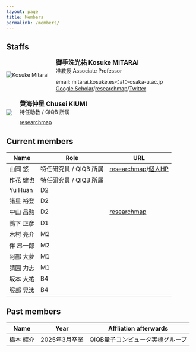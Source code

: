 ```yaml
---
layout: page
title: Members
permalink: /members/
---
```


<style>
.member-container {
  display: flex;
  align-items: center;
  margin-bottom: 20px; /* Adjust margin as needed */
}

.member-portrait img {
  max-width: 120px;
  margin-right: 20px; /* Add spacing between portrait and info */
}

.member-info {
  display: flex;
  flex-direction: column;
  flex-grow: 1;
  align-items: flex-start; /* Align items at the top */
}
.member-name {
  font-weight: bold;
  font-size: 1.2em;
  margin: 0; /* Reset margin to remove extra space */
}

.member-position {
  margin: 0 0 10px; /* Add some spacing below the position */
}

.member-link {
  margin: 0; /* Reset margin for the link */
}
</style>

## Staffs

<div class="member-container">
  <div class="member-portrait">
    <img src="{{ site.baseurl }}/assets/images/KosukeMitarai.jpg" alt="Kosuke Mitarai" class="member-portrait">
  </div>
  <div class="member-info">
    <div class="member-name">御手洗光祐 Kosuke MITARAI</div>
    <div class="member-position">准教授 Associate Professor</div>
    <div class="member-link">email: mitarai.kosuke.es＜at＞osaka-u.ac.jp</div>
    <div class="member-link"><a href="https://scholar.google.com/citations?user=TfsGcnMAAAAJ">Google Scholar</a>/<a href="https://researchmap.jp/kosuke-mitarai">researchmap</a>/<a href="https://twitter.com/kosuke_mitarai">Twitter</a></div>
  </div>
</div>

<div class="member-container">
  <div class="member-portrait">
    <!-- Replace the image source with the actual path to the new member's portrait -->
    <img src="{{ site.baseurl }}/assets/images/ChuseiKiumi.jpg" class="member-portrait">
  </div>
  <div class="member-info">
    <div class="member-name">黄海仲星 Chusei KIUMI</div>
    <div class="member-position">特任助教 / QIQB 所属</div>
    <!-- Optionally, add links to Google Scholar, researchmap, Twitter, or any other profiles -->
    <div class="member-link"><a href="https://researchmap.jp/kiumi">researchmap</a></div>
  </div>
</div>

## Current members

| Name            | Role | URL                                        |
|-----------------|------|--------------------------------------------|
| 山岡 悠          | 特任研究員 / QIQB 所属 |  [researchmap](https://researchmap.jp/yu-yamaoka)/[個人HP](https://sites.google.com/view/yu-yamaoka)|
| 作花 健也        | 特任研究員 / QIQB 所属 |  |
| Yu Huan         | D2   |                                            |
| 諸星 裕登       | D2   |                                            |
| 中山 昌勲       | D2   | [researchmap](https://researchmap.jp/qml_penguin) |
| 鴨下 正彦       | D1   |  |
| 木村 亮介       | M2   |                                            |
| 伴 昂一郎       | M2   |                                            |
| 阿部 大夢       | M1   |                                            |
| 請園 力志       | M1   |                                            |
| 坂本 大祐       | B4   |                                            |
| 服部 晃汰       | B4   |                                            |


## Past members

| Name            | Year | Affliation afterwards                                |
|-----------------|------|--------------------------------------------|
| 橋本 耀介       | 2025年3月卒業  |  QIQB量子コンピュータ実機グループ              |


